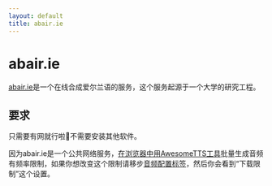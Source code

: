 ```yaml
---
layout: default
title: abair.ie
---
```

# abair.ie

<!-- [abair.ie](http://www.abair.tcd.ie) is  an online text-to-speech synthesizer offering high-quality playback in  various Irish voices, which originated from a university research  project. -->

[abair.ie](http://www.abair.tcd.ie)是一个在线合成爱尔兰语的服务，这个服务起源于一个大学的研究工程。



<!-- ## Requirements -->

## 要求

<!-- An Internet connection is required to use abair.ie from AwesomeTTS, but no  special software needs to be installed and it can be used from any operating  system. -->

只需要有网就行啦:clap:不需要安装其他软件。

<!-- Because abair.ie is a public Internet service, mass generation of MP3s using  the [tool in the Card Browser](/usage/browser.html) is rate-limited. If  you would like to tweak this behavior for your installation of AwesomeTTS, go  to the [MP3s configuration tab](/config/mp3s.html) and look for the  &ldquo;Download Throttling&rdquo; settings. -->

因为abair.ie是一个公共网络服务，[在浏览器中用AwesomeTTS工具](/usage/browser.html)批量生成音频有频率限制，如果你想改变这个限制请移步[音频配置标签](/config/mp3s.html)，然后你会看到“下载限制”这个设置。
